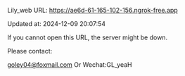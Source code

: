 Lily_web URL: https://ae6d-61-165-102-156.ngrok-free.app

Updated at: 2024-12-09 20:07:54

If you cannot open this URL, the server might be down.

Please contact: 

goley04@foxmail.com Or Wechat:GL_yeaH